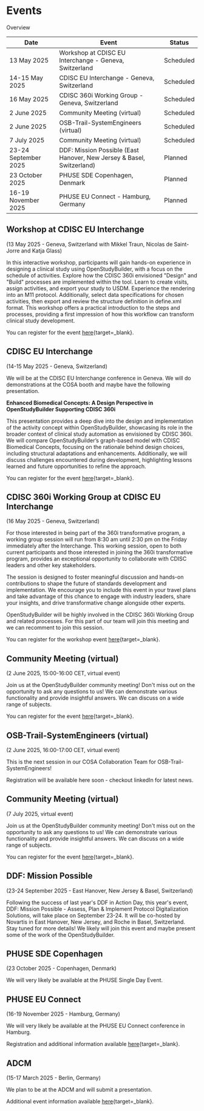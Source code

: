 # Events

Overview

Date | Event | Status 
-- | -- | --
13 May 2025 | Workshop at CDISC EU Interchange - Geneva, Switzerland | Scheduled
14-15 May 2025 | CDISC EU Interchange - Geneva, Switzerland | Scheduled
16 May 2025 | CDISC 360i Working Group - Geneva, Switzerland | Scheduled
2 June 2025 | Community Meeting (virtual) | Scheduled
2 June 2025 | OSB-Trail-SystemEngineers (virtual) | Scheduled
7 July 2025 | Community Meeting (virtual) | Scheduled
23-24 September 2025 | DDF: Mission Possible (East Hanover, New Jersey & Basel, Switzerland) | Planned
23 October  2025 | PHUSE SDE Copenhagen, Denmark | Planned
16-19 November 2025 | PHUSE EU Connect - Hamburg, Germany | Planned

## Workshop at CDISC EU Interchange 

(13 May 2025 - Geneva, Switzerland with Mikkel Traun, Nicolas de Saint-Jorre and Katja Glass)

In this interactive workshop, participants will gain hands-on experience in designing a clinical study using OpenStudyBuilder, with a focus on the schedule of activities. Explore how the CDISC 360i envisioned "Design" and "Build" processes are implemented within the tool. Learn to create visits, assign activities, and export your study to USDM. Experience the rendering into an M11 protocol. Additionally, select data specifications for chosen activities, then export and review the structure definition in define.xml format. This workshop offers a practical introduction to the steps and processes, providing a first impression of how this workflow can transform clinical study development.

You can register for the event [here](https://www.cdisc.org/events/interchange/2025-cdisc-tmf-europe-interchange){target=_blank}.

## CDISC EU Interchange 

(14-15 May 2025 - Geneva, Switzerland)

We will be at the CDISC EU Interchange conference in Geneva. We will do demonstrations at the COSA booth and maybe have the following presentation.

**Enhanced Biomedical Concepts: A Design Perspective in OpenStudyBuilder Supporting CDISC 360i**

This presentation provides a deep dive into the design and implementation of the activity concept within OpenStudyBuilder, showcasing its role in the broader context of clinical study automation as envisioned by CDISC 360i. We will compare OpenStudyBuilder’s graph-based model with CDISC Biomedical Concepts, focusing on the rationale behind design choices, including structural adaptations and enhancements. Additionally, we will discuss challenges encountered during development, highlighting lessons learned and future opportunities to refine the approach.  

You can register for the event [here](https://www.cdisc.org/events/interchange/2025-cdisc-tmf-europe-interchange){target=_blank}.

## CDISC 360i Working Group at CDISC EU Interchange 

(16 May 2025 - Geneva, Switzerland)

For those interested in being part of the 360i transformative program, a working group session will run from 8:30 am until 2:30 pm on the Friday immediately after the Interchange. This working session, open to both current participants and those interested in joining the 360i transformative program, provides an exceptional opportunity to collaborate with CDISC leaders and other key stakeholders.

The session is designed to foster meaningful discussion and hands-on contributions to shape the future of standards development and implementation. We encourage you to include this event in your travel plans and take advantage of this chance to engage with industry leaders, share your insights, and drive transformative change alongside other experts.

OpenStudyBuilder will be highly involved in the CDISC 360i Working Group and related processes. For this part of our team will join this meeting and we can recomment to join this session.

You can register for the workshop event [here](https://www.cdisc.org/events/interchange/2025-cdisc-tmf-europe-interchange){target=_blank}.

## Community Meeting (virtual)

(2 June 2025, 15:00-16:00 CET, virtual event)

Join us at the OpenStudyBuilder community meeting! Don't miss out on the opportunity to ask any questions to us! We can demonstrate various functionality and provide insightful answers. We can discuss on a wide range of subjects.

You can register for the event [here](https://www.linkedin.com/events/openstudybuildercommunitymeetin7309854821560307712/comments/){target=_blank}.

## OSB-Trail-SystemEngineers (virtual)

(2 June 2025, 16:00-17:00 CET, virtual event)

This is the next session in our COSA Collaboration Team for OSB-Trail-SystemEngineers!

Registration will be available here soon - checkout linkedIn for latest news. 

## Community Meeting (virtual)

(7 July 2025, virtual event)

Join us at the OpenStudyBuilder community meeting! Don't miss out on the opportunity to ask any questions to us! We can demonstrate various functionality and provide insightful answers. We can discuss on a wide range of subjects.

You can register for the event [here](https://www.linkedin.com/events/openstudybuildercommunitymeetin7309855564111466496/comments/){target=_blank}.

## DDF: Mission Possible

(23-24 September 2025 - East Hanover, New Jersey & Basel, Switzerland)

Following the success of last year's DDF in Action Day, this year's event, DDF: Mission Possible - Assess, Plan & Implement Protocol Digitalization Solutions, will take place on September 23-24. It will be co-hosted by Novartis in East Hanover, New Jersey, and Roche in Basel, Switzerland. Stay tuned for more details! We likely will join this event and maybe present some of the work of the OpenStudyBuilder.

## PHUSE SDE Copenhagen

(23 October  2025 - Copenhagen, Denmark)

We will very likely be available at the PHUSE Single Day Event.

## PHUSE EU Connect

(16-19 November 2025 - Hamburg, Germany)

We will very likely be available at the PHUSE EU Connect conference in Hamburg.

Registration and additional information available [here](https://www.phuse-events.org/attend/frontend/reg/thome.csp?pageID=47495&eventID=74&traceRedir=4){target=_blank}.

## ADCM

(15-17 March 2025 - Berlin, Germany)

We plan to be at the ADCM and will submit a presentation.

Additional event information available [here](https://acdmconference.org/){target=_blank}.